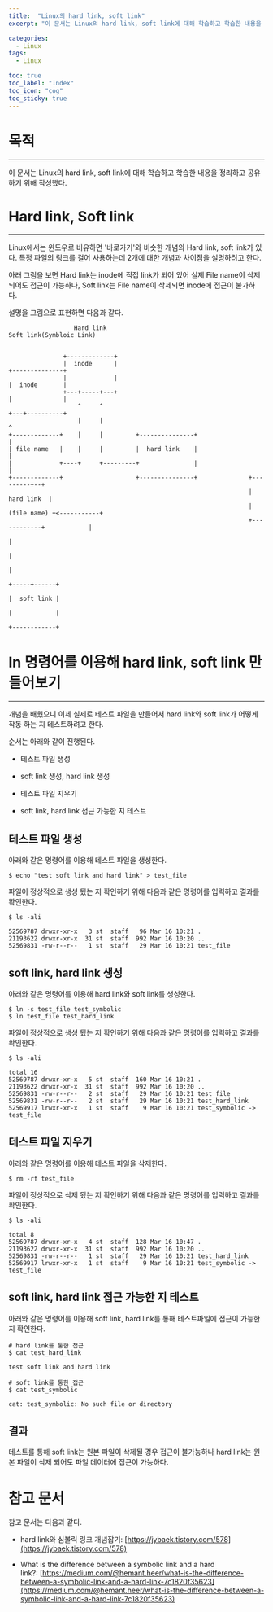 ```yaml
---
title:  "Linux의 hard link, soft link"
excerpt: "이 문서는 Linux의 hard link, soft link에 대해 학습하고 학습한 내용을 정리하고 공유하기 위해 작성했다. "

categories:
  - Linux
tags:
  - Linux

toc: true
toc_label: "Index"
toc_icon: "cog"
toc_sticky: true
---
```



목적 
===

* * *

이 문서는 Linux의 hard link, soft link에 대해 학습하고 학습한 내용을 정리하고 공유하기 위해 작성했다. 

  

Hard link, Soft link
====================

* * *

Linux에서는 윈도우로 비유하면 '바로가기'와 비슷한 개념의 Hard link, soft link가 있다. 특정 파일의 링크를 걸어 사용하는데 2개에 대한 개념과 차이점을 설명하려고 한다. 

아래 그림을 보면 Hard link는 inode에 직접 link가 되어 있어 실제 File name이 삭제 되어도 접근이 가능하나, Soft link는 File name이 삭제되면 inode에 접근이 불가하다. 

설명을 그림으로 표현하면 다음과 같다. 

```
                  Hard link                                            Soft link(Symbloic Link)


               +-------------+
               |  inode      |                                          +--------------+
               |             |                                          |  inode       |
               +---+-----+---+                                          |              |
                   ^     ^                                              +---+----------+
                   |     |                                                  ^
+-------------+    |     |         +---------------+                        |
| file name   |    |     |         |  hard link    |                        |
|             +----+     +---------+               |                        |
+-------------+                    +---------------+              +---------+--+
                                                                  | hard link  |
                                                                  |(file name) +<-----------+
                                                                  +------------+            |
                                                                                            |
                                                                                            |
                                                                                            |
                                                                                      +-----+------+
                                                                                      |  soft link |
                                                                                      |            |
                                                                                      +------------+
```

  

ln 명령어를 이용해 hard link, soft link 만들어보기 
=======================================

* * *

개념을 배웠으니 이제 실제로 테스트 파일을 만들어서 hard link와 soft link가 어떻게 작동 하는 지 테스트하려고 한다. 

순서는 아래와 같이 진행된다.

*   테스트 파일 생성
    
*   soft link 생성, hard link 생성
    
*   테스트 파일 지우기 
    
*   soft link, hard link 접근 가능한 지 테스트 
    

테스트 파일 생성
---------

아래와 같은 명령어를 이용해 테스트 파일을 생성한다. 

```
$ echo "test soft link and hard link" > test_file
```

파일이 정상적으로 생성 됬는 지 확인하기 위해 다음과 같은 명령어를 입력하고 결과를 확인한다. 

```
$ ls -ali

52569787 drwxr-xr-x   3 st  staff   96 Mar 16 10:21 .
21193622 drwxr-xr-x  31 st  staff  992 Mar 16 10:20 ..
52569831 -rw-r--r--   1 st  staff   29 Mar 16 10:21 test_file
```

soft link, hard link 생성 
------------------------

아래와 같은 명령어를 이용해 hard link와 soft link를 생성한다. 

```
$ ln -s test_file test_symbolic
$ ln test_file test_hard_link
```

파일이 정상적으로 생성 됬는 지 확인하기 위해 다음과 같은 명령어를 입력하고 결과를 확인한다. 

```
$ ls -ali

total 16
52569787 drwxr-xr-x   5 st  staff  160 Mar 16 10:21 .
21193622 drwxr-xr-x  31 st  staff  992 Mar 16 10:20 ..
52569831 -rw-r--r--   2 st  staff   29 Mar 16 10:21 test_file
52569831 -rw-r--r--   2 st  staff   29 Mar 16 10:21 test_hard_link
52569917 lrwxr-xr-x   1 st  staff    9 Mar 16 10:21 test_symbolic -> test_file
```

테스트 파일 지우기
----------

아래와 같은 명령어를 이용해 테스트 파일을 삭제한다. 

```
$ rm -rf test_file
```

파일이 정상적으로 삭제 됬는 지 확인하기 위해 다음과 같은 명령어를 입력하고 결과를 확인한다. 

```
$ ls -ali

total 8
52569787 drwxr-xr-x   4 st  staff  128 Mar 16 10:47 .
21193622 drwxr-xr-x  31 st  staff  992 Mar 16 10:20 ..
52569831 -rw-r--r--   1 st  staff   29 Mar 16 10:21 test_hard_link
52569917 lrwxr-xr-x   1 st  staff    9 Mar 16 10:21 test_symbolic -> test_file
```

soft link, hard link 접근 가능한 지 테스트 
----------------------------------

아래와 같은 명령어를 이용해 soft link, hard link를 통해 테스트파일에 접근이 가능한 지 확인한다. 

```
# hard link를 통한 접근
$ cat test_hard_link

test soft link and hard link

# soft link를 통한 접근
$ cat test_symbolic

cat: test_symbolic: No such file or directory
```

결과
--

테스트를 통해 soft link는 원본 파일이 삭제될 경우 접근이 불가능하나 hard link는 원본 파일이 삭제 되어도 파일 데이터에 접근이 가능하다. 

  

참고 문서
=====

참고 문서는 다음과 같다. 

*   hard link와 심볼릭 링크 개념잡기: [https://jybaek.tistory.com/578](https://jybaek.tistory.com/578)
    
*   What is the difference between a symbolic link and a hard link?: [https://medium.com/@hemant.heer/what-is-the-difference-between-a-symbolic-link-and-a-hard-link-7c1820f35623](https://medium.com/@hemant.heer/what-is-the-difference-between-a-symbolic-link-and-a-hard-link-7c1820f35623)
